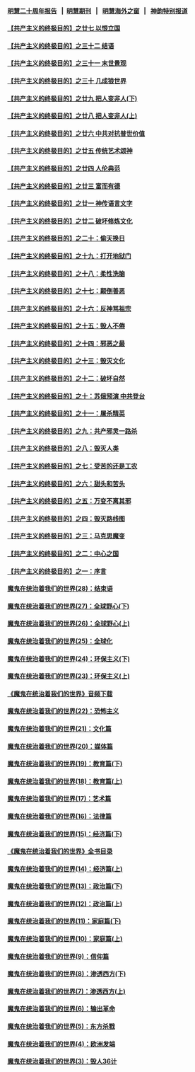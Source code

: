 #### [明慧二十周年报告](https://github.com/gfw-breaker/mh-reports/blob/master/README.md?t=07130736) &nbsp;&nbsp;|&nbsp;&nbsp;[明慧期刊](https://github.com/gfw-breaker/mh-qikan) &nbsp;&nbsp;|&nbsp;&nbsp; [明慧海外之窗](https://github.com/gfw-breaker/mh-news/blob/master/README.md?t=07130736) &nbsp;&nbsp;|&nbsp;&nbsp; [神韵特别报道](https://github.com/gfw-breaker/mh-news/blob/master/shenyun.md?t=07130736) 

#### [【共产主义的终极目的】之廿七 以恨立国](../pages/nsc422/n11336944.md?t=07130736) 

#### [【共产主义的终极目的】之三十二 结语](../pages/nsc422/n11360535.md?t=07130736) 

#### [【共产主义的终极目的】之三十一 末世景观](../pages/nsc422/n11351129.md?t=07130736) 

#### [【共产主义的终极目的】之三十 几成狼世界](../pages/nsc422/n11348280.md?t=07130736) 

#### [【共产主义的终极目的】之廿九 把人变非人(下)](../pages/nsc422/n11344140.md?t=07130736) 

#### [【共产主义的终极目的】之廿八 把人变非人(上)](../pages/nsc422/n11340492.md?t=07130736) 

#### [【共产主义的终极目的】之廿六 中共对抗普世价值](../pages/nsc422/n11324785.md?t=07130736) 

#### [【共产主义的终极目的】之廿五 传统艺术颂神](../pages/nsc422/n11296396.md?t=07130736) 

#### [【共产主义的终极目的】之廿四 人伦典范](../pages/nsc422/n11296397.md?t=07130736) 

#### [【共产主义的终极目的】之廿三 富而有德](../pages/nsc422/n11283598.md?t=07130736) 

#### [【共产主义的终极目的】之廿一 神传语言文字](../pages/nsc422/n11263265.md?t=07130736) 

#### [【共产主义的终极目的】之廿二 破坏修炼文化](../pages/nsc422/n11245728.md?t=07130736) 

#### [【共产主义的终极目的】之二十：偷天换日](../pages/nsc422/n11238846.md?t=07130736) 

#### [【共产主义的终极目的】之十九：打开地狱门](../pages/nsc422/n11206376.md?t=07130736) 

#### [【共产主义的终极目的】之十八：柔性洗脑](../pages/nsc422/n11199994.md?t=07130736) 

#### [【共产主义的终极目的】之十七：颠倒善恶](../pages/nsc422/n11179782.md?t=07130736) 

#### [【共产主义的终极目的】之十六：反神骂祖宗](../pages/nsc422/n11166798.md?t=07130736) 

#### [【共产主义的终极目的】之十五：毁人不倦](../pages/nsc422/n11166792.md?t=07130736) 

#### [【共产主义的终极目的】之十四：邪恶之最](../pages/nsc422/n11150249.md?t=07130736) 

#### [【共产主义的终极目的】之十三：毁灭文化](../pages/nsc422/n11135227.md?t=07130736) 

#### [【共产主义的终极目的】之十二：破坏自然](../pages/nsc422/n11135214.md?t=07130736) 

#### [【共产主义的终极目的】之十：苏俄预演 中共登台](../pages/nsc422/n11118424.md?t=07130736) 

#### [【共产主义的终极目的】之十一：屠杀精英](../pages/nsc422/n11118442.md?t=07130736) 

#### [【共产主义的终极目的】之九：共产邪灵一路杀](../pages/nsc422/n11114139.md?t=07130736) 

#### [【共产主义的终极目的】之八：毁灭人类](../pages/nsc422/n11108503.md?t=07130736) 

#### [【共产主义的终极目的】之七：受苦的还是工农](../pages/nsc422/n11101809.md?t=07130736) 

#### [【共产主义的终极目的】之六：甜头和苦头](../pages/nsc422/n11096971.md?t=07130736) 

#### [【共产主义的终极目的】之五：万变不离其邪](../pages/nsc422/n11091285.md?t=07130736) 

#### [【共产主义的终极目的】之四：毁灭路线图](../pages/nsc422/n11086284.md?t=07130736) 

#### [【共产主义的终极目的】之三：马克思魔变](../pages/nsc422/n11061941.md?t=07130736) 

#### [【共产主义的终极目的】之二：中心之国](../pages/nsc422/n11047728.md?t=07130736) 

#### [【共产主义的终极目的】之一：序言](../pages/nsc422/n11086077.md?t=07130736) 

#### [魔鬼在统治着我们的世界(28)：结束语](../pages/nsc422/n10936246.md?t=07130736) 

#### [魔鬼在统治着我们的世界(27)：全球野心(下)](../pages/nsc422/n10928319.md?t=07130736) 

#### [魔鬼在统治着我们的世界(26)：全球野心(上)](../pages/nsc422/n10900318.md?t=07130736) 

#### [魔鬼在统治着我们的世界(25)：全球化](../pages/nsc422/n10788205.md?t=07130736) 

#### [魔鬼在统治着我们的世界(24)：环保主义(下)](../pages/nsc422/n10695307.md?t=07130736) 

#### [魔鬼在统治着我们的世界(23)：环保主义(上)](../pages/nsc422/n10688613.md?t=07130736) 

#### [《魔鬼在统治着我们的世界》音频下载](../pages/nsc422/n10635553.md?t=07130736) 

#### [魔鬼在统治着我们的世界(22)：恐怖主义](../pages/nsc422/n10614727.md?t=07130736) 

#### [魔鬼在统治着我们的世界(21)：文化篇](../pages/nsc422/n10597706.md?t=07130736) 

#### [魔鬼在统治着我们的世界(20)：媒体篇](../pages/nsc422/n10586579.md?t=07130736) 

#### [魔鬼在统治着我们的世界(19)：教育篇(下)](../pages/nsc422/n10564808.md?t=07130736) 

#### [魔鬼在统治着我们的世界(18)：教育篇(上)](../pages/nsc422/n10526970.md?t=07130736) 

#### [魔鬼在统治着我们的世界(17)：艺术篇](../pages/nsc422/n10499093.md?t=07130736) 

#### [魔鬼在统治着我们的世界(16)：法律篇](../pages/nsc422/n10485969.md?t=07130736) 

#### [魔鬼在统治着我们的世界(15)：经济篇(下)](../pages/nsc422/n10469975.md?t=07130736) 

#### [《魔鬼在统治着我们的世界》全书目录](../pages/nsc422/n10464261.md?t=07130736) 

#### [魔鬼在统治着我们的世界(14)：经济篇(上)](../pages/nsc422/n10457370.md?t=07130736) 

#### [魔鬼在统治着我们的世界(13)：政治篇(下)](../pages/nsc422/n10448270.md?t=07130736) 

#### [魔鬼在统治着我们的世界(12)：政治篇(上)](../pages/nsc422/n10444576.md?t=07130736) 

#### [魔鬼在统治着我们的世界(11)：家庭篇(下)](../pages/nsc422/n10440961.md?t=07130736) 

#### [魔鬼在统治着我们的世界(10)：家庭篇(上)](../pages/nsc422/n10435448.md?t=07130736) 

#### [魔鬼在统治着我们的世界(9)：信仰篇](../pages/nsc422/n10432159.md?t=07130736) 

#### [魔鬼在统治着我们的世界(8)：渗透西方(下)](../pages/nsc422/n10429603.md?t=07130736) 

#### [魔鬼在统治着我们的世界(7)：渗透西方(上)](../pages/nsc422/n10426013.md?t=07130736) 

#### [魔鬼在统治着我们的世界(6)：输出革命](../pages/nsc422/n10421536.md?t=07130736) 

#### [魔鬼在统治着我们的世界(5)：东方杀戮](../pages/nsc422/n10417707.md?t=07130736) 

#### [魔鬼在统治着我们的世界(4)：欧洲发端](../pages/nsc422/n10414890.md?t=07130736) 

#### [魔鬼在统治着我们的世界(3)：毁人36计](../pages/nsc422/n10411583.md?t=07130736) 

